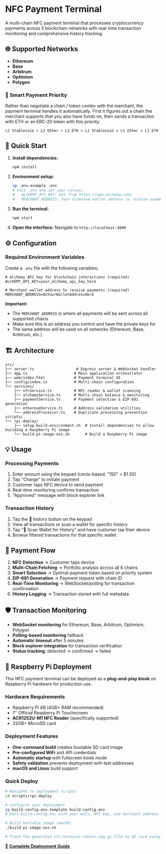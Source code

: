 # NFC Payment Terminal

A multi-chain NFC payment terminal that processes cryptocurrency payments across 5 blockchain networks with real-time transaction monitoring and comprehensive history tracking.

## 🌐 Supported Networks

- **Ethereum**
- **Base** 
- **Arbitrum** 
- **Optimism** 
- **Polygon** 

### 🎯 **Smart Payment Priority**

Rather than negotiate a chain / token combo with the merchant, the payment terminal handles it automatically. First it figures out a chain the merchant supports that you also have funds on, then sends a transaction with ETH or an ERC-20 token with this priority:

```
L2 Stablecoin > L2 Other > L2 ETH > L1 Stablecoin > L1 Other > L1 ETH
```

## 🚀 Quick Start

1. **Install dependencies:**
   ```bash
   npm install
   ```

2. **Environment setup:**
   ```bash
   cp .env.example .env
   # Edit .env and set your values:
   # - ALCHEMY_API_KEY: Get from https://www.alchemy.com/
   # - MERCHANT_ADDRESS: Your Ethereum wallet address to receive payments
   ```

3. **Run the terminal:**
   ```bash
   npm start
   ```

4. **Open the interface:**
   Navigate to `http://localhost:3000`

## ⚙️ Configuration

### Required Environment Variables

Create a `.env` file with the following variables:

```env
# Alchemy API key for blockchain interactions (required)
ALCHEMY_API_KEY=your_alchemy_api_key_here

# Merchant wallet address to receive payments (required)
MERCHANT_ADDRESS=0xYourWalletAddressHere
```

**Important:** 
- The `MERCHANT_ADDRESS` is where all payments will be sent across all supported chains
- Make sure this is an address you control and have the private keys for
- The same address will be used on all networks (Ethereum, Base, Arbitrum, etc.)

## 🏗️ Architecture

```
src/
├── server.ts                   # Express server & WebSocket handler
├── app.ts                     # Main application orchestrator
├── web/index.html             # Payment terminal UI
├── config/index.ts            # Multi-chain configuration
└── services/
    ├── nfcService.ts          # NFC reader & wallet scanning
    ├── alchemyService.ts      # Multi-chain balance & monitoring
    ├── paymentService.ts      # Payment selection & EIP-681 generation
    ├── ethereumService.ts     # Address validation utilities
    └── addressProcessor.ts    # Duplicate processing prevention
scripts/
└── rpi-deploy/
    ├── setup-build-environment.sh  # Install dependencies to allow building a Raspberry Pi image
    └── build-pi-image-osx.sh       # Build a Raspberry Pi image
```

## 💡 Usage

### **Processing Payments**
1. Enter amount using the keypad (cents-based: "150" = $1.50)
2. Tap "Charge" to initiate payment
3. Customer taps NFC device to send payment
4. Real-time monitoring confirms transaction
5. "Approved" message with block explorer link

### **Transaction History**
1. Tap the 📜 history button on the keypad
2. View all transactions or scan a wallet for specific history
3. Tap "📱 Scan Wallet for History" and have customer tap their device
4. Browse filtered transactions for that specific wallet


## 🔄 Payment Flow

1. **NFC Detection** → Customer taps device
2. **Multi-Chain Fetching** → Portfolio analysis across all 6 chains
3. **Smart Selection** → Optimal payment token based on priority system
4. **EIP-681 Generation** → Payment request with chain ID
5. **Real-Time Monitoring** → WebSocket/polling for transaction confirmation
6. **History Logging** → Transaction stored with full metadata

## 🛡️ Transaction Monitoring

- **WebSocket monitoring** for Ethereum, Base, Arbitrum, Optimism, Polygon
- **Polling-based monitoring** fallback
- **Automatic timeout** after 5 minutes
- **Block explorer integration** for transaction verification
- **Status tracking**: detected → confirmed → failed

## 🍓 Raspberry Pi Deployment

This NFC payment terminal can be deployed as a **plug-and-play kiosk** on Raspberry Pi hardware for production use.

### **Hardware Requirements**
- Raspberry Pi 4B (4GB+ RAM recommended)
- 7" Official Raspberry Pi Touchscreen 
- **ACR1252U-M1 NFC Reader** (specifically supported)
- 32GB+ MicroSD card

### **Deployment Features**
- **One-command build** creates bootable SD card image
- **Pre-configured WiFi** and API credentials
- **Automatic startup** with fullscreen kiosk mode
- **Safety validation** prevents deployment with test addresses
- **macOS and Linux** build support

### **Quick Deploy**
```bash
# Navigate to deployment scripts
cd scripts/rpi-deploy

# Configure your deployment
cp build-config.env.template build-config.env
# Edit build-config.env with your WiFi, API key, and merchant address

# Build bootable image (macOS)
./build-pi-image-osx.sh

# Flash the generated nfc-terminal-<date>.img.gz file to SD card using Raspberry Pi Imager and boot!
```

📖 **[Complete Deployment Guide](README-DEPLOYMENT.md)**